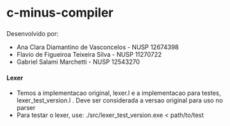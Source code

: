 # c-minus-compiler
###
Desenvolvido por: 
- Ana Clara Diamantino de Vasconcelos - NUSP 12674398
- Flavio de Figueiroa Teixeira Silva - NUSP 11270722
- Gabriel Salami Marchetti - NUSP 12543270
#### Lexer
- Temos a implementacao original, lexer.l e a implementacao para testes, lexer_test_version.l . Deve ser considerada a versao original para uso no parser
- Para testar o lexer, use: ./src/lexer_test_version.exe < path/to/test
